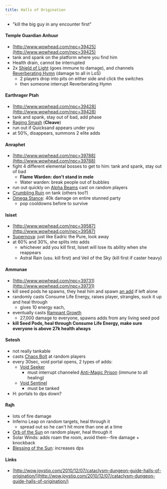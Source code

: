 ```yaml
---
title: Halls of Origination
---
```

  * "kill the big guy in any encounter first"

#### Temple Guardian Anhuur
  * [http://www.wowhead.com/npc=39425](http://www.wowhead.com/npc=39425)
  * tank and spank on the platform where you find him
  * Health drain, cannot be interrupted
  * 2x [Shield of Light](http://www.wowhead.com/spell=74938) (goes immune to damage), and channels [Reverberating Hymn](http://www.wowhead.com/spell=75322) (damage to all in LoS)
    * 2 players drop into pits on either side and click the switches
    * then someone interrupt Reverberating Hymn

#### Earthrager Ptah
  * [http://www.wowhead.com/npc=39428](http://www.wowhead.com/npc=39428)
  * tank and spank, stay out of bad, add phase
  * [Raging Smash](http://www.wowhead.com/spell=83650) (**Cleave**)
  * run out if Quicksand appears under you
  * at 50%, disappears, summons 2 elite adds

#### Anraphet
  * [http://www.wowhead.com/npc=39788](http://www.wowhead.com/npc=39788)
  * fight 4 different elemental bosses to get to him: tank and spank, stay out of bad
    * **Flame Warden: don't stand in mele**
    * Water warden: break people out of bubbles
  * run out quickly on [Alpha Beams](http://www.wowhead.com/spell=76184) cast on random players
  * [Crumbling Ruin](http://www.wowhead.com/spell=75609) on tank (others too?)
  * [Omega Stance](http://www.wowhead.com/spell=91208): 40k damage on entire stunned party
    * pop cooldowns before to survive

#### Isiset
  * [http://www.wowhead.com/npc=39587](http://www.wowhead.com/npc=39587)
  * [Supernova](http://www.wowhead.com/spell=74136): just like Eadric the Pure, look away
  * at 60% and 30%, she splits into adds
    * whichever add you kill first, Isiset will lose its ability when she reappears
    * Astral Rain (usu. kill first) and Veil of the Sky (kill first if caster heavy)

#### Ammunae
  * [http://www.wowhead.com/npc=39731](http://www.wowhead.com/npc=39731)
  * kill seed pods he spawns, they heal him and spawn [an add](http://www.wowhead.com/npc=38203) if left alone
  * randomly casts Consume Life Energy, raises player, strangles, suck it up and heal through
    * gives 10 energy each, 
  * eventually casts [Rampant Growth](http://www.wowhead.com/spell=75790)
    * 27,000 damage to everyone, spawns adds from any living seed pod
  * **kill Seed Pods, heal through Consume Life Energy, make sure everyone is above 27k health always**

#### Setesh
  * not really tankable
  * casts [Chaos Bolt](http://www.wowhead.com/spell=77069) at random players
  * every 30sec, void portal opens, 2 types of adds:
    * [Void Seeker](http://www.wowhead.com/npc=41371)
      * must interrupt channeled [Anti-Magic Prison](http://www.wowhead.com/spell=76903) (immune to all healing)
    * [Void Sentinel](http://www.wowhead.com/npc=41208)
      * must be tanked
  * H: portals to dps down?

#### Rajh
  * lots of fire damage
  * Inferno Leap on random targets, heal through it
    * spread out so he can't hit more than one at a time
  * [Orb of the Sun](http://www.wowhead.com/spell=73658) on random player, heal through it
  * Solar Winds: adds roam the room, avoid them--fire damage + knockback
  * [Blessing of the Sun](http://www.wowhead.com/spell=89879): increases dps

#### Links
  * [http://wow.joystiq.com/2010/12/07/cataclysm-dungeon-guide-halls-of-origination/](http://wow.joystiq.com/2010/12/07/cataclysm-dungeon-guide-halls-of-origination/)

